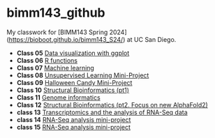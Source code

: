 # bimm143_github
My classwork for [BIMM143 Spring 2024] (https://bioboot.github.io/bimm143_S24/) at UC San Diego.

- **Class 05** [Data visualization with ggplot](class05/class05.md)
- **Class 06** [R functions](class06/class06.md)
- **Class 07** [Machine learning](class07/class07.md)
- **Class 08** [Unsupervised Learning Mini-Project]()
- **Class 09** [Halloween Candy Mini-Project]()
- **Class 10** [Structural Bioinformatics (pt1)]()
- **Class 11** [Genome informatics]()
- **Class 12** [Structural Bioinformatics (pt2. Focus on new AlphaFold2)]()
- **class 13** [Transcriptomics and the analysis of RNA-Seq data]()
- **class 14** [RNA-Seq analysis mini-project]()
- **class 15** [RNA-Seq analysis mini-project]()

